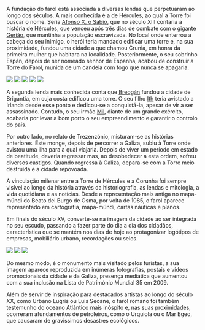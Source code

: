 A fundação do farol está associada a diversas lendas que perpetuaram ao longo dos séculos. A mais conhecida é a de Hércules, ao qual a Torre foi buscar o nome. Seria [Afonso X, o Sábio](http://pt.wikipedia.org/wiki/Afonso_X_de_Leão_e_Castela), que no século XIII contaria a história de Hércules, que venceu após três dias de combate com o gigante [Gerião](http://pt.wikipedia.org/wiki/Gerião), que mantinha a população escravizada. No local onde enterrou a cabeça do seu inimigo, o herói teria mandado edificar uma torre e, na sua proximidade, fundou uma cidade a que chamou Crunia, em honra da primeira mulher que habitara na localidade. Posteriormente, o seu sobrinho Espán, depois de ser nomeado senhor de Espanha, acabou de construir a Torre do Farol, munida de um candeia com fogo que nunca se apagaria.

<div class="photoset-grid" data-layout="32">
<a href="http://ciav.s3.amazonaws.com/img/carta-real.jpg" class="fresco" data-fresco-group="article" data-fresco-caption=""><img src="http://ciav.s3.amazonaws.com/img/carta-real.jpg"></a>
<a href="http://ciav.s3.amazonaws.com/img/escudo-1448.png" class="fresco" data-fresco-group="article" data-fresco-caption=""><img src="http://ciav.s3.amazonaws.com/img/escudo-1448.png"></a>
<a href="http://ciav.s3.amazonaws.com/img/Escudo-reynodegalizia-de-Pedro-Teixeira.jpg" class="fresco" data-fresco-group="article" data-fresco-caption=""><img src="http://ciav.s3.amazonaws.com/img/Escudo-reynodegalizia-de-Pedro-Teixeira.jpg"></a>
<a href="http://ciav.s3.amazonaws.com/img/IMG_2571.jpg" class="fresco" data-fresco-group="article" data-fresco-caption=""><img src="http://ciav.s3.amazonaws.com/img/IMG_2571.jpg"></a>
<a href="http://ciav.s3.amazonaws.com/img/IMG_2556.jpg" class="fresco" data-fresco-group="article" data-fresco-caption=""><img src="http://ciav.s3.amazonaws.com/img/IMG_2556.jpg"></a>
</div>

A segunda lenda mais conhecida conta que [Breogán](http://pt.wikipedia.org/wiki/Breogán) fundou a cidade de Brigantia, em cuja costa edificou uma torre. O seu filho [Ith](http://pt.wikipedia.org/wiki/Ith) teria avistado a Irlanda desde esse ponto e dedicou-se a conquistá-la, apesar de vir a ser assassinado. Contudo, o seu irmão [Mil](http://pt.wikipedia.org/wiki/M%C3%ADle_Espáine), diante de um grande exército, acabaria por levar a bom porto o seu empreendimento e garantir o controlo do país.

Por outro lado, no relato de Trezenzónio, misturam-se as histórias anteriores. Este monge, depois de percorrer a Galiza, subiu à Torre onde avistou uma ilha para a qual viajaria. Depois de viver um período em estado de beatitude, deveria regressar mas, ao desobedecer a esta ordem, sofreu diversos castigos. Quando regressa à Galiza, depara-se com a Torre meio destruída e a cidade repovoada.

A vinculação milenar entre a Torre de Hércules e a Corunha foi sempre visível ao longo da história através da historiografia, as lendas e mitologia, a vida quotidiana e as notícias. Desde a representação mais antiga no mapa-múndi do Beato del Burgo de Osma, por volta de 1085, o farol aparece representado em cartografia, mapa-múndi, cartas náuticas e planos.

Em finais do século XV, converte-se na imagem da cidade ao ser integrada no seu escudo, passando a fazer parte do dia a dia dos cidadãos, característica que se mantém nos dias de hoje ao protagonizar logótipos de empresas, mobiliário urbano, recordações ou selos.

<div class="photoset-grid" data-layout="21">
<a href="http://ciav.s3.amazonaws.com/img/PC0035M.jpg" class="fresco" data-fresco-group="article" data-fresco-caption=""><img src="http://ciav.s3.amazonaws.com/img/PC0035M.jpg"></a>
<a href="hhttp://ciav.s3.amazonaws.com/img/postales2447M.jpg" class="fresco" data-fresco-group="article" data-fresco-caption=""><img src="http://ciav.s3.amazonaws.com/img/postales2447M.jpg"></a>
<a href="http://ciav.s3.amazonaws.com/img/Pc2260M.jpg" class="fresco" data-fresco-group="article" data-fresco-caption=""><img src="http://ciav.s3.amazonaws.com/img/Pc2260M.jpg"></a>
</div> 

Do mesmo modo, é o monumento mais visitado pelos turistas, a sua imagem aparece reproduzida em inúmeras fotografias, postais e vídeos promocionais da cidade e da Galiza, presença mediática que aumentou com a sua inclusão na Lista de Património Mundial 35 em 2009.

Além de servir de inspiração para destacados artistas ao longo do século XX, como Urbano Lugrís ou Luis Seoane, o farol romano foi também testemunho do oceano Atlântico mais inóspito e, nas suas proximidades, ocorreram afundamentos de petroleiros, como o Urquiola ou o Mar Egeo, que causaram de gravíssimos desastres ecológicos.